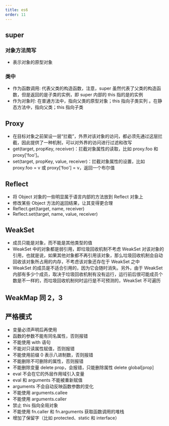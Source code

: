 ```yaml
---
title: es6
order: 11
---
```


## super

### 对象方法简写

- 表示对象的原型对象

### 类中

- 作为函数调用: 代表父类的构造函数，注意，super 虽然代表了父类的构造函数，但是返回的是子类的实例，即 super 内部的 this 指的是的实例
- 作为对象时: 在普通方法中，指向父类的原型对象；this 指向子类实列 。在静态方法中，指向父类；this 指向子类

## Proxy

- 在目标对象之前架设一层“拦截”，外界对该对象的访问，都必须先通过这层拦截，因此提供了一种机制，可以对外界的访问进行过滤和改写
- get(target, propKey, receiver)：拦截对象属性的读取，比如 proxy.foo 和 proxy['foo']。
- set(target, propKey, value, receiver)：拦截对象属性的设置，比如 proxy.foo = v 或 proxy['foo'] = v，返回一个布尔值

## Reflect

- 将 Object 对象的一些明显属于语言内部的方法放到 Reflect 对象上
- 修改某些 Object 方法的返回结果，让其变得更合理
- Reflect.get(target, name, receiver)
- Reflect.set(target, name, value, receiver)

## WeakSet

- 成员只能是对象，而不能是其他类型的值
- WeakSet 中的对象都是弱引用，即垃圾回收机制不考虑 WeakSet 对该对象的引用，也就是说，如果其他对象都不再引用该对象，那么垃圾回收机制会自动回收该对象所占用的内存，不考虑该对象还存在于 WeakSet 之中
- WeakSet 的成员是不适合引用的，因为它会随时消失。另外，由于 WeakSet 内部有多少个成员，取决于垃圾回收机制有没有运行，运行前后很可能成员个数是不一样的，而垃圾回收机制何时运行是不可预测的，WeakSet 不可遍历

## WeakMap 同 2，3

## 严格模式

- 变量必须声明后再使用
- 函数的参数不能有同名属性，否则报错
- 不能使用 with 语句
- 不能对只读属性赋值，否则报错
- 不能使用前缀 0 表示八进制数，否则报错
- 不能删除不可删除的属性，否则报错
- 不能删除变量 delete prop，会报错，只能删除属性 delete global[prop]
- eval 不会在它的外层作用域引入变量
- eval 和 arguments 不能被重新赋值
- arguments 不会自动反映函数参数的变化
- 不能使用 arguments.callee
- 不能使用 arguments.caller
- 禁止 this 指向全局对象
- 不能使用 fn.caller 和 fn.arguments 获取函数调用的堆栈
- 增加了保留字（比如 protected、static 和 interface）

